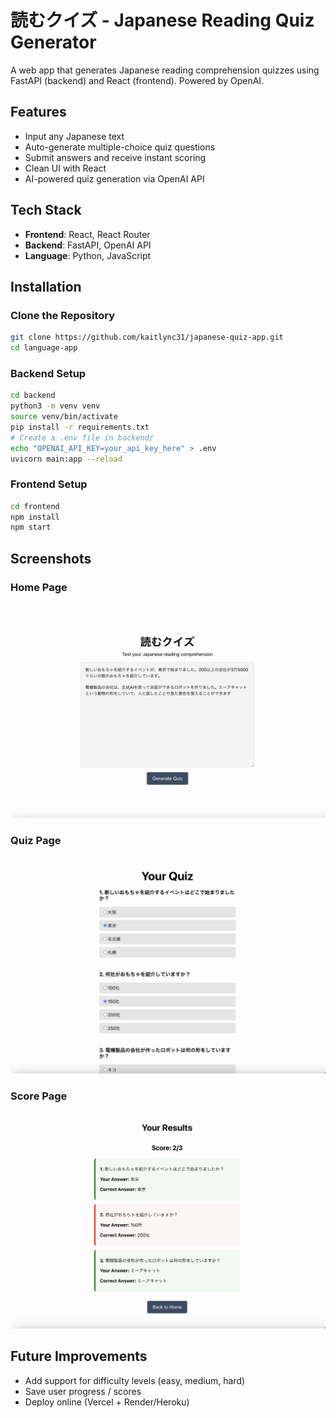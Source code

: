 # 読むクイズ - Japanese Reading Quiz Generator

A web app that generates Japanese reading comprehension quizzes using FastAPI (backend) and React (frontend). Powered by OpenAI.

## Features
- Input any Japanese text
- Auto-generate multiple-choice quiz questions
- Submit answers and receive instant scoring
- Clean UI with React
- AI-powered quiz generation via OpenAI API

## Tech Stack
- **Frontend**: React, React Router
- **Backend**: FastAPI, OpenAI API
- **Language**: Python, JavaScript

## Installation

### Clone the Repository
```bash
git clone https://github.com/kaitlync31/japanese-quiz-app.git
cd language-app
```

### Backend Setup 
```bash
cd backend
python3 -m venv venv
source venv/bin/activate
pip install -r requirements.txt
# Create a .env file in backend/
echo "OPENAI_API_KEY=your_api_key_here" > .env
uvicorn main:app --reload
```

### Frontend Setup 
```bash
cd frontend
npm install
npm start
```

## Screenshots
### Home Page
![Home Page](screenshots/home.png)
### Quiz Page
![Quiz Page](screenshots/quiz.png)
### Score Page
![Score Page](screenshots/score.png)

## Future Improvements
- Add support for difficulty levels (easy, medium, hard)
- Save user progress / scores
- Deploy online (Vercel + Render/Heroku)
